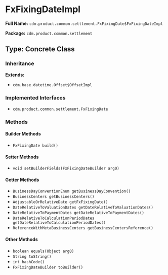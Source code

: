 # FxFixingDateImpl

**Full Name:** `cdm.product.common.settlement.FxFixingDate$FxFixingDateImpl`

**Package:** `cdm.product.common.settlement`

## Type: Concrete Class

### Inheritance

**Extends:**
- `cdm.base.datetime.Offset$OffsetImpl`

### Implemented Interfaces

- `cdm.product.common.settlement.FxFixingDate`

### Methods

#### Builder Methods

- `FxFixingDate build()`

#### Setter Methods

- `void setBuilderFields(FxFixingDateBuilder arg0)`

#### Getter Methods

- `BusinessDayConventionEnum getBusinessDayConvention()`
- `BusinessCenters getBusinessCenters()`
- `AdjustableOrRelativeDate getFxFixingDate()`
- `DateRelativeToValuationDates getDateRelativeToValuationDates()`
- `DateRelativeToPaymentDates getDateRelativeToPaymentDates()`
- `DateRelativeToCalculationPeriodDates getDateRelativeToCalculationPeriodDates()`
- `ReferenceWithMetaBusinessCenters getBusinessCentersReference()`

#### Other Methods

- `boolean equals(Object arg0)`
- `String toString()`
- `int hashCode()`
- `FxFixingDateBuilder toBuilder()`


